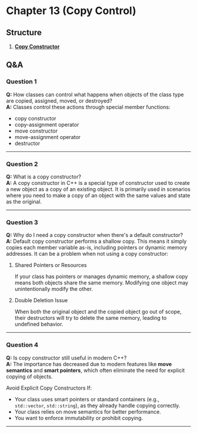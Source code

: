 # Chapter 13 (Copy Control)

## Structure
1. [**Copy Constructor**](./src/copy_constructor.cpp)

## Q&A
### Question 1
**Q:** How classes can control what happens when objects of the class type are copied, assigned, moved, or destroyed?  
**A:** Classes control these actions through special member functions: 
- copy constructor
- copy-assignment operator
- move constructor
- move-assignment operator
- destructor

---

### Question 2
**Q:** What is a copy constructor?  
**A:** A copy constructor in C++ is a special type of constructor used to create a new object as a copy of an existing object. It is primarily used in scenarios where you need to make a copy of an object with the same values and state as the original. 

---

### Question 3
**Q:** Why do I need a copy constructor when there's a default constructor?  
**A:**  Default copy constructor performs a shallow copy. This means it simply copies each member variable as-is, including pointers or dynamic memory addresses. It can be a problem when not using a copy constructor:

1. Shared Pointers or Resources

   If your class has pointers or manages dynamic memory, a shallow copy means both objects share the same memory. Modifying one object may unintentionally modify the other.

2. Double Deletion Issue

    When both the original object and the copied object go out of scope, their destructors will try to delete the same memory, leading to undefined behavior.

---

### Question 4
**Q:** Is copy constructor still useful in modern C++?  
**A:** The importance has decreased due to modern features like **move semantics** and **smart pointers**, which often eliminate the need for explicit copying of objects. 

Avoid Explicit Copy Constructors If:
- Your class uses smart pointers or standard containers (e.g., `std::vector`, `std::string`), as they already handle copying correctly.
- Your class relies on move semantics for better performance.
- You want to enforce immutability or prohibit copying.

---